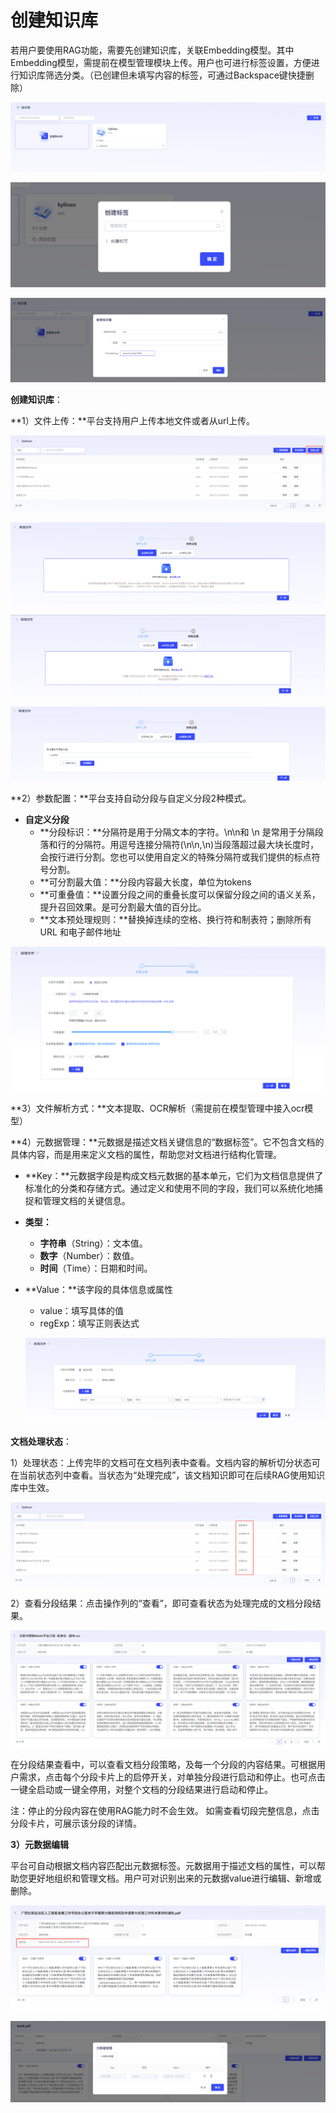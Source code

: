 # 创建知识库

若用户要使用RAG功能，需要先创建知识库，关联Embedding模型。其中Embedding模型，需提前在模型管理模块上传。用户也可进行标签设置，方便进行知识库筛选分类。（已创建但未填写内容的标签，可通过Backspace键快捷删除）

![image-20250725144835506](assets/image-20250725144835506.png)

![image-20250725144848247](assets/image-20250725144848247.png)

![image-20250725144913023](assets/image-20250725144913023.png)

**创建知识库**：

**1）文件上传：**平台支持用户上传本地文件或者从url上传。

![image-20250725144958070](assets/image-20250725144958070.png)

![image-20250725145011759](assets/image-20250725145011759.png)

![image-20250725145032874](assets/image-20250725145032874.png)

![image-20250725145041266](assets/image-20250725145041266.png)

**2）参数配置：**平台支持自动分段与自定义分段2种模式。

- **自定义分段**
  - **分段标识：**分隔符是用于分隔文本的字符。\n\n和 \n 是常用于分隔段落和行的分隔符。用逗号连接分隔符(\n\n,\n)当段落超过最大块长度时，会按行进行分割。您也可以使用自定义的特殊分隔符或我们提供的标点符号分割。
  - **可分割最大值：**分段内容最大长度，单位为tokens
  - **可重叠值：**设置分段之间的重叠长度可以保留分段之间的语义关系，提升召回效果。是可分割最大值的百分比。
  - **文本预处理规则：**替换掉连续的空格、换行符和制表符；删除所有 URL 和电子邮件地址

![image-20250814151859392](assets/image-20250814151859392.png)

**3）文件解析方式：**文本提取、OCR解析（需提前在模型管理中接入ocr模型）

**4）元数据管理：**元数据是描述文档关键信息的“数据标签”。它不包含文档的具体内容，而是用来定义文档的属性，帮助您对文档进行结构化管理。

- **Key：**元数据字段是构成文档元数据的基本单元，它们为文档信息提供了标准化的分类和存储方式。通过定义和使用不同的字段，我们可以系统化地捕捉和管理文档的关键信息。

- **类型：**
  - **字符串**（String）：文本值。
  - **数字**（Number）：数值。
  - **时间**（Time）：日期和时间。
  
- **Value：**该字段的具体信息或属性
  - value：填写具体的值
  - regExp：填写正则表达式
  
  ![image-20250815100542481](assets/image-20250815100542481.png)

**文档处理状态**：

 1）处理状态：上传完毕的文档可在文档列表中查看。文档内容的解析切分状态可在当前状态列中查看。当状态为“处理完成”，该文档知识即可在后续RAG使用知识库中生效。

![image-20250725145304730](assets/image-20250725145304730.png)

2）查看分段结果：点击操作列的“查看”，即可查看状态为处理完成的文档分段结果。

![image-20250725145332325](assets/image-20250725145332325.png)

在分段结果查看中，可以查看文档分段策略，及每一个分段的内容结果。可根据用户需求，点击每个分段卡片上的启停开关，对单独分段进行启动和停止。也可点击一键全启动或一键全停用，对整个文档的分段结果进行启动和停止。 

注：停止的分段内容在使用RAG能力时不会生效。 如需查看切段完整信息，点击分段卡片，可展示该分段的详情。

**3）元数据编辑**

平台可自动根据文档内容匹配出元数据标签。元数据用于描述文档的属性，可以帮助您更好地组织和管理文档。用户可对识别出来的元数据value进行编辑、新增或删除。

![image-20250807184112851](assets/image-20250807184112851.png)

![image-20250815101442424](assets/image-20250815101442424.png)
